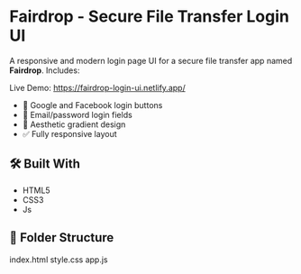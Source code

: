 # Fairdrop - Secure File Transfer Login UI

A responsive and modern login page UI for a secure file transfer app named **Fairdrop**. Includes:

Live Demo: https://fairdrop-login-ui.netlify.app/

- 🔐 Google and Facebook login buttons
- 📧 Email/password login fields
- 🎨 Aesthetic gradient design
- ✅ Fully responsive layout

## 🛠️ Built With

- HTML5
- CSS3
- Js
## 📂 Folder Structure
index.html
style.css
app.js


